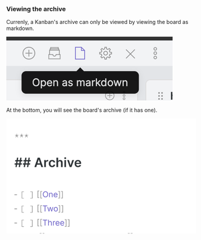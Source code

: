 ### Viewing the archive

Currenly, a Kanban's archive can only be viewed by viewing the board as markdown.

![Screen Shot 2021-09-13 at 4.04.40 PM.png](../Assets/Screen%20Shot%202021-09-13%20at%204.04.40%20PM.png)

At the bottom, you will see the board's archive (if it has one).

![Screen Shot 2021-09-13 at 4.04.59 PM.png](../Assets/Screen%20Shot%202021-09-13%20at%204.04.59%20PM.png)
